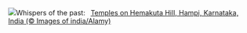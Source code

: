 ![](https://www.bing.com/th?id=OHR.HemakutaHill_EN-US2233323383_UHD.jpg&w=1000)Whispers of the past:&nbsp;&ensp;[Temples on Hemakuta Hill, Hampi, Karnataka, India (© Images of india/Alamy)](https://www.bing.com/th?id=OHR.HemakutaHill_EN-US2233323383_UHD.jpg)
<br><br/>
